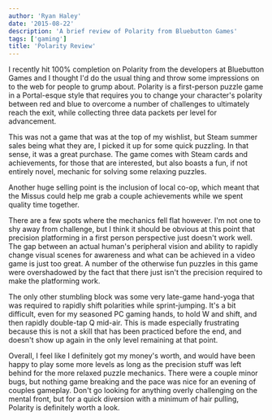 ```yaml
---
author: 'Ryan Haley'
date: '2015-08-22'
description: 'A brief review of Polarity from Bluebutton Games'
tags: ['gaming']
title: 'Polarity Review'
---
```


I recently hit 100% completion on Polarity from the developers at Bluebutton Games and I thought I'd do the usual thing and throw some impressions on to the web for people to grump about. Polarity is a first-person puzzle game in a Portal-esque style that requires you to change your character's polarity between red and blue to overcome a number of challenges to ultimately reach the exit, while collecting three data packets per level for advancement.

This was not a game that was at the top of my wishlist, but Steam summer sales being what they are, I picked it up for some quick puzzling. In that sense, it was a great purchase. The game comes with Steam cards and achievements, for those that are interested, but also boasts a fun, if not entirely novel, mechanic for solving some relaxing puzzles.

Another huge selling point is the inclusion of local co-op, which meant that the Missus could help me grab a couple achievements while we spent quality time together.

There are a few spots where the mechanics fell flat however. I'm not one to shy away from challenge, but I think it should be obvious at this point that precision platforming in a first person perspective just doesn't work well. The gap between an actual human's peripheral vision and ability to rapidly change visual scenes for awareness and what can be achieved in a video game is just too great. A number of the otherwise fun puzzles in this game were overshadowed by the fact that there just isn't the precision required to make the platforming work.

The only other stumbling block was some very late-game hand-yoga that was required to rapidly shift polarities while sprint-jumping. It's a bit difficult, even for my seasoned PC gaming hands, to hold W and shift, and then rapidly double-tap Q mid-air. This is made especially frustrating because this is not a skill that has been practiced before the end, and doesn't show up again in the only level remaining at that point.

Overall, I feel like I definitely got my money's worth, and would have been happy to play some more levels as long as the precision stuff was left behind for the more relaxed puzzle mechanics. There were a couple minor bugs, but nothing game breaking and the pace was nice for an evening of couples gameplay. Don't go looking for anything overly challenging on the mental front, but for a quick diversion with a minimum of hair pulling, Polarity is definitely worth a look.
